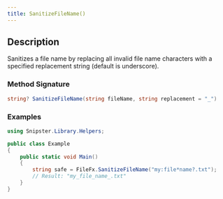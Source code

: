 ```yaml
---
title: SanitizeFileName()
---
```


## Description
Sanitizes a file name by replacing all invalid file name characters with a specified replacement string (default is underscore).

### Method Signature

```csharp
string? SanitizeFileName(string fileName, string replacement = "_")
```
### Examples

```csharp
using Snipster.Library.Helpers;

public class Example
{
    public static void Main()
    {
        string safe = FileFx.SanitizeFileName("my:file*name?.txt");
        // Result: "my_file_name_.txt"
    }
}
```